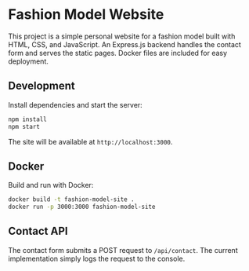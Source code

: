 # Fashion Model Website

This project is a simple personal website for a fashion model built with HTML, CSS, and JavaScript. An Express.js backend handles the contact form and serves the static pages. Docker files are included for easy deployment.

## Development

Install dependencies and start the server:

```bash
npm install
npm start
```

The site will be available at `http://localhost:3000`.

## Docker

Build and run with Docker:

```bash
docker build -t fashion-model-site .
docker run -p 3000:3000 fashion-model-site
```

## Contact API

The contact form submits a POST request to `/api/contact`. The current implementation simply logs the request to the console.
